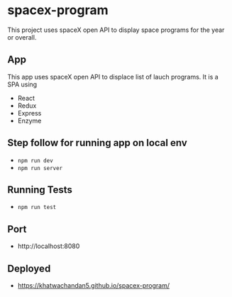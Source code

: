 # spacex-program
This project uses spaceX open API to display space programs for the year or overall.

## App

This app uses spaceX open API to displace list of lauch programs. It is a SPA using 
- React
- Redux
- Express
- Enzyme

## Step follow for running app on local env
- `npm run dev`
- `npm run server `

## Running Tests
- `npm run test`

## Port
- http://localhost:8080

## Deployed
- https://khatwachandan5.github.io/spacex-program/
